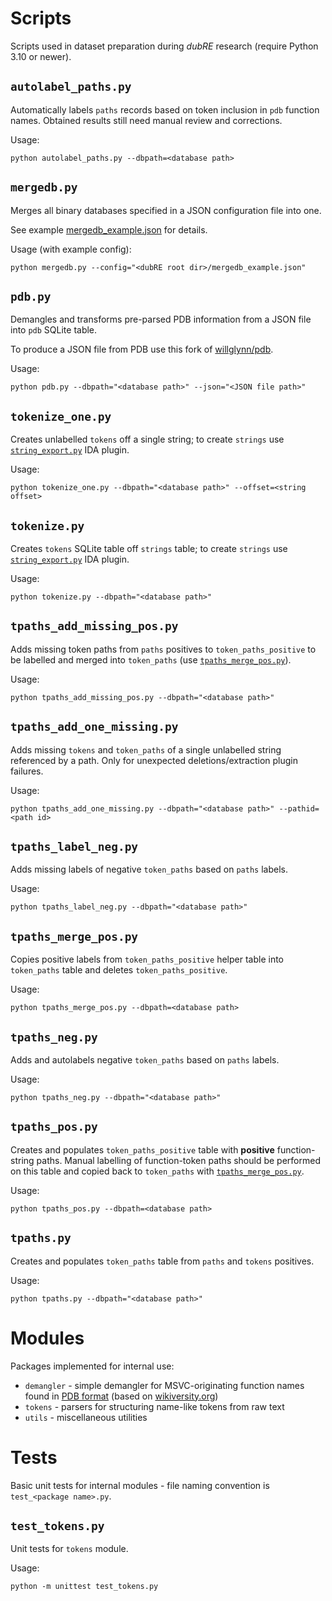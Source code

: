 # Scripts

Scripts used in dataset preparation during *dubRE* research (require Python 3.10 or newer).

## `autolabel_paths.py`

Automatically labels `paths` records based on token inclusion in `pdb` function names. Obtained results still need manual review and corrections.

Usage:
```
python autolabel_paths.py --dbpath=<database path>
```

## `mergedb.py`

Merges all binary databases specified in a JSON configuration file into one.

See example [mergedb_example.json](/mergedb_example.json) for details.

Usage (with example config):
```
python mergedb.py --config="<dubRE root dir>/mergedb_example.json"
```

## `pdb.py`
Demangles and transforms pre-parsed PDB information from a JSON file into `pdb` SQLite table.
 
To produce a JSON file from PDB use this fork of [willglynn/pdb](https://github.com/michal-kapala/pdb/tree/ground-truth).

Usage:
```
python pdb.py --dbpath="<database path>" --json="<JSON file path>"
```

## `tokenize_one.py`
Creates unlabelled `tokens` off a single string; to create `strings` use [`string_export.py`](https://github.com/michal-kapala/dubRE/tree/master/plugins) IDA plugin.

Usage:
```
python tokenize_one.py --dbpath="<database path>" --offset=<string offset>
```

## `tokenize.py`
Creates `tokens` SQLite table off `strings` table; to create `strings` use [`string_export.py`](https://github.com/michal-kapala/dubRE/tree/master/plugins) IDA plugin.

Usage:
```
python tokenize.py --dbpath="<database path>"
```

## `tpaths_add_missing_pos.py`
Adds missing token paths from `paths` positives to `token_paths_positive` to be labelled and merged into `token_paths` (use [`tpaths_merge_pos.py`](#tpaths_merge_pospy)).

Usage:
```
python tpaths_add_missing_pos.py --dbpath="<database path>"
```

## `tpaths_add_one_missing.py`
Adds missing `tokens` and `token_paths` of a single unlabelled string referenced by a path. Only for unexpected deletions/extraction plugin failures.

Usage:
```
python tpaths_add_one_missing.py --dbpath="<database path>" --pathid=<path id>
```

## `tpaths_label_neg.py`
Adds missing labels of negative `token_paths` based on `paths` labels.

Usage:
```
python tpaths_label_neg.py --dbpath="<database path>"
```

## `tpaths_merge_pos.py`

Copies positive labels from `token_paths_positive` helper table into `token_paths` table and deletes `token_paths_positive`.

Usage:
```
python tpaths_merge_pos.py --dbpath=<database path>
```

## `tpaths_neg.py`

Adds and autolabels negative `token_paths` based on `paths` labels.

Usage:
```
python tpaths_neg.py --dbpath="<database path>"
```

## `tpaths_pos.py`

Creates and populates `token_paths_positive` table with **positive** function-string paths. Manual labelling of function-token paths should be performed on this table and copied back to `token_paths` with [`tpaths_merge_pos.py`](#tpaths_merge_pospy).

Usage:
```
python tpaths_pos.py --dbpath=<database path>
```

## `tpaths.py`

Creates and populates `token_paths` table from `paths` and `tokens` positives.

Usage:
```
python tpaths.py --dbpath="<database path>"
```

# Modules

Packages implemented for internal use:
- `demangler` - simple demangler for MSVC-originating function names found in [PDB format](https://github.com/microsoft/microsoft-pdb) (based on [wikiversity.org](https://en.wikiversity.org/wiki/Visual_C++_name_mangling))
- `tokens` - parsers for structuring name-like tokens from raw text
- `utils` - miscellaneous utilities

# Tests

Basic unit tests for internal modules - file naming convention is `test_<package name>.py`.

## `test_tokens.py`

Unit tests for `tokens` module.

Usage:
```
python -m unittest test_tokens.py
```
